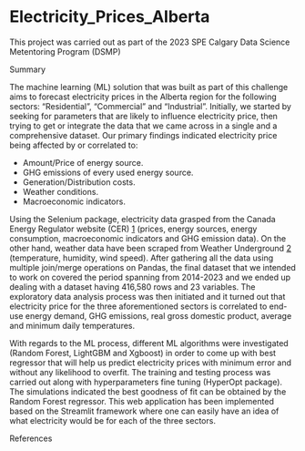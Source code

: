 # Electricity_Prices_Alberta
This project was carried out as part of the 2023 SPE Calgary Data Science Metentoring Program (DSMP)

Summary

  The machine learning (ML) solution that was built as part of this challenge aims to forecast electricity prices in the Alberta region for the following sectors: “Residential”, “Commercial” and “Industrial”.
Initially, we started by seeking for parameters that are likely to influence electricity price, then trying to get or integrate the data that we came across in a single and a comprehensive dataset. Our primary findings indicated electricity price being affected by or correlated to:
-	Amount/Price of energy source.
-	GHG emissions of every used energy source.
-	Generation/Distribution costs.
-	Weather conditions.
-	Macroeconomic indicators.

  Using the Selenium package, electricity data grasped from the Canada Energy Regulator website (CER) [1] (prices, energy sources, energy consumption, macroeconomic indicators and GHG emission data). On the other hand, weather data have been scraped from Weather Underground [2] (temperature, humidity, wind speed).
After gathering all the data using multiple join/merge operations on Pandas, the final dataset that we intended to work on covered the period spanning from 2014-2023 and we ended up dealing with a dataset having 416,580 rows and 23 variables. The exploratory data analysis process was then initiated and it turned out that electricity price for the three aforementioned sectors is correlated to end-use energy demand, GHG emissions, real gross domestic product, average and minimum daily temperatures.

  With regards to the ML process, different ML algorithms were investigated (Random Forest, LightGBM and Xgboost) in order to come up with best regressor that will help us predict electricity prices with minimum error and without any likelihood to overfit. The training and testing process was carried out along with hyperparameters fine tuning (HyperOpt package). The simulations indicated the best goodness of fit can be obtained by the Random Forest regressor.
 	This web application has been implemented based on the Streamlit framework where one can easily have an idea of what electricity would be for each of the three sectors.

References

[1]: https://apps.cer-rec.gc.ca/ftrppndc/dflt.aspx?GoCTemplateCulture=en-CA

[2]: https://www.wunderground.com/
